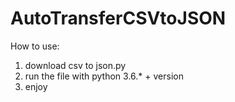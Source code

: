 # AutoTransferCSVtoJSON

How to use:

1. download csv to json.py
2. run the file with python 3.6.* + version
3. enjoy
